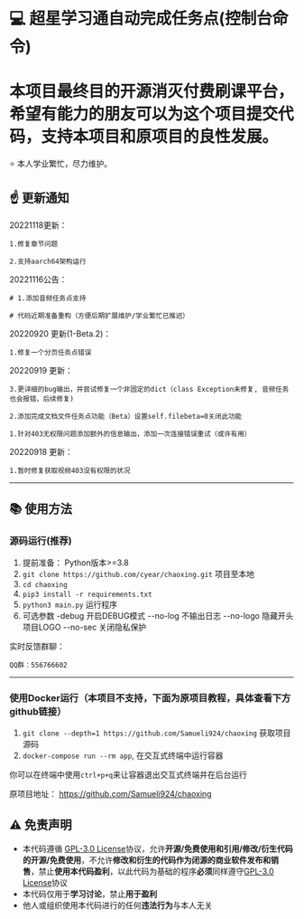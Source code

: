 # :computer: 超星学习通自动完成任务点(控制台命令)

# 本项目最终目的开源消灭付费刷课平台，希望有能力的朋友可以为这个项目提交代码，支持本项目和原项目的良性发展。

:star: 本人学业繁忙，尽力维护。

## :point_up: 更新通知

20221118更新：

    1.修复章节问题

    2.支持aarch64架构运行

20221116公告：

    # 1.添加音频任务点支持

    # 代码近期准备重构（方便后期扩展维护/学业繁忙已推迟）

20220920 更新(1-Beta.2)：

    1.修复一个分页任务点错误

20220919 更新：

    3.更详细的bug输出，并尝试修复一个非固定的dict（class Exception未修复, 音频任务也会报错，后续修复)

    2.添加完成文档文件任务点功能（Beta）设置self.filebeta=0关闭此功能

    1.针对403无权限问题添加额外的信息输出，添加一次连接错误重试（或许有用）

20220918 更新：

    1.暂时修复获取视频403没有权限的状况

-------------------

## :books: 使用方法

### 源码运行(推荐)
1. 提前准备： Python版本>=3.8
2. `git clone https://github.com/cyear/chaoxing.git` 项目至本地
3. `cd chaoxing`
4. `pip3 install -r requirements.txt`
5. `python3 main.py` 运行程序
6. 可选参数 -debug 开启DEBUG模式 --no-log 不输出日志 --no-logo 隐藏开头项目LOGO --no-sec 关闭隐私保护

实时反馈群聊：

    QQ群：556766602

-------------------

### 使用Docker运行（本项目不支持，下面为原项目教程，具体查看下方github链接）
1. `git clone --depth=1 https://github.com/Samueli924/chaoxing` 获取项目源码
2. `docker-compose run --rm app`, 在交互式终端中运行容器

你可以在终端中使用`ctrl+p+q`来让容器退出交互式终端并在后台运行


原项目地址： https://github.com/Samueli924/chaoxing

## :warning: 免责声明  
- 本代码遵循 [GPL-3.0 License](https://github.com/cyear/chaoxing/blob/main/LICENSE)协议，允许**开源/免费使用和引用/修改/衍生代码的开源/免费使用**，不允许**修改和衍生的代码作为闭源的商业软件发布和销售**，禁止**使用本代码盈利**，以此代码为基础的程序**必须**同样遵守[GPL-3.0 License](https://github.com/cyear/chaoxing/blob/main/LICENSE)协议  
- 本代码仅用于**学习讨论**，禁止**用于盈利**  
- 他人或组织使用本代码进行的任何**违法行为**与本人无关
